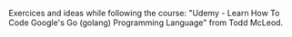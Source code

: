 Exercices and ideas while following the course: "Udemy - Learn How To Code Google's Go (golang) Programming Language" from Todd McLeod.
